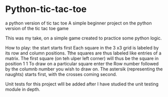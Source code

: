 # Python-tic-tac-toe
a python version of tic tac toe
A simple beginner project on the python version of the tic tac toe game

This was my take, on a simple game created to practice some python logic.

How to play:
the start starts first Each square in the 3 x3 grid is labeled by its row and column positions.
Tthe squares are thus labeled like entries of a matrix. The first square (on teh ulper left corner) will thus be the square in position 1 1
To draw on a particular square enter the Row number followed by the columnb number you wish to draw on.
The astersik (representing the naughts) starts first, with the crosses coming second.


Unit tests for this project  wlll be added after I have studied the unit testing module in depth.
